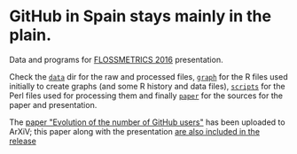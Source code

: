 # GitHub in Spain stays mainly in the plain.

Data and programs for [FLOSSMETRICS 2016](http://flosscommunitymetrics.com) presentation. 

Check the [`data`](data) dir for the raw and processed files, [`graph`](graph) for the R files used initially to create graphs (and some R history and data files), [`scripts`](scripts) for the Perl files used for processing them and finally  [`paper`](paper) for the sources for the paper and presentation.

The [paper "Evolution of the number of GitHub users"](http://arxiv.org/abs/1601.07862) has been uploaded to ArXiV; this paper along with the presentation [are also included in the release](https://github.com/JJ/gh-in-spain-2016/releases/tag/v1.1)
